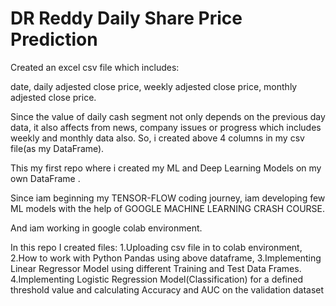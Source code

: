 # DR Reddy Daily Share Price Prediction

Created an excel csv file which includes: 

date, 
daily adjested close price,
weekly adjested close price,
monthly adjested close price.

Since the value of daily cash segment not only depends on the previous day data, 
it also affects from news, company issues or progress which includes
weekly and monthly data also.
So, i created above 4 columns in my csv file(as my DataFrame).

This my first repo where i created my ML and Deep Learning Models 
on my own DataFrame .

Since iam beginning my TENSOR-FLOW coding journey, iam developing few ML models with the help 
of GOOGLE MACHINE LEARNING CRASH COURSE.

And iam working in google colab environment.

In this repo I created files:
1.Uploading csv file in to colab environment,
2.How to work with Python Pandas using above dataframe,
3.Implementing Linear Regressor Model using different Training and Test Data Frames.
4.Implementing Logistic Regression Model(Classification) for a defined threshold value and calculating Accuracy and AUC on the validation dataset
